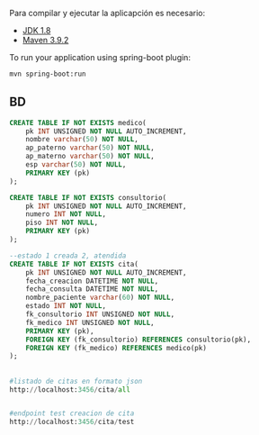 Para compilar y ejecutar la aplicapción es necesario:

- [JDK 1.8](https://openjdk.org/)
- [Maven 3.9.2](https://maven.apache.org)


To run your application using spring-boot plugin:

``` bash
mvn spring-boot:run
```


## BD 
``` sql
CREATE TABLE IF NOT EXISTS medico(
	pk INT UNSIGNED NOT NULL AUTO_INCREMENT,
	nombre varchar(50) NOT NULL,
	ap_paterno varchar(50) NOT NULL,
	ap_materno varchar(50) NOT NULL,
	esp varchar(50) NOT NULL,
	PRIMARY KEY (pk)
);

CREATE TABLE IF NOT EXISTS consultorio(
	pk INT UNSIGNED NOT NULL AUTO_INCREMENT,
	numero INT NOT NULL,
	piso INT NOT NULL,
	PRIMARY KEY (pk)
);

--estado 1 creada 2, atendida
CREATE TABLE IF NOT EXISTS cita(
	pk INT UNSIGNED NOT NULL AUTO_INCREMENT,
	fecha_creacion DATETIME NOT NULL,
	fecha_consulta DATETIME NOT NULL,
	nombre_paciente varchar(60) NOT NULL,
	estado INT NOT NULL,
	fk_consultorio INT UNSIGNED NOT NULL,
	fk_medico INT UNSIGNED NOT NULL,
	PRIMARY KEY (pk),
	FOREIGN KEY (fk_consultorio) REFERENCES consultorio(pk),
	FOREIGN KEY (fk_medico) REFERENCES medico(pk)
);

```

## 
``` python
#listado de citas en formato json
http://localhost:3456/cita/all


#endpoint test creacion de cita
http://localhost:3456/cita/test

```



